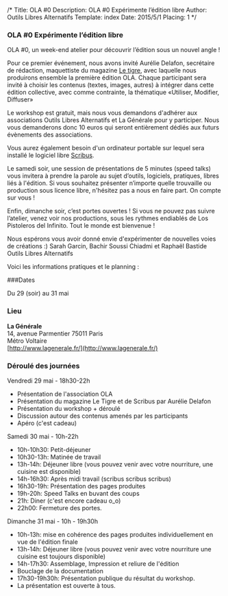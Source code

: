 /*
Title: OLA #0
Description: OLA #0 Expérimente l’édition libre
Author: Outils Libres Alternatifs
Template: index
Date: 2015/5/1
Placing: 1
*/


### OLA #0 Expérimente l’édition libre

OLA #0, un week-end atelier pour découvrir l’édition sous un nouvel angle !

Pour ce premier événement, nous avons invité Aurélie Delafon, secrétaire de rédaction, maquettiste du magazine [Le tigre](http://le-tigre.net), avec laquelle nous produirons ensemble la première édition OLA. Chaque participant sera invité à choisir les contenus (textes, images, autres) à intégrer dans cette édition collective, avec comme contrainte, la thématique «Utiliser, Modifier, Diffuser»

Le workshop est gratuit, mais nous vous demandons d'adhérer aux associations Outils Libres Alternatifs et La Générale pour y participer. Nous vous demanderons donc 10 euros qui seront entièrement dédiés aux futurs évènements des associations.

Vous aurez également besoin d'un ordinateur portable sur lequel sera installé le logiciel libre [Scribus](http://scribus.net/).

Le samedi soir, une session de présentations de 5 minutes (speed talks) vous invitera à prendre la parole au sujet d’outils, logiciels, pratiques, libres liés à l'édition. Si vous souhaitez présenter n’importe quelle trouvaille ou production sous licence libre, n'hésitez pas a nous en faire part. On compte sur vous !

Enfin, dimanche soir, c’est portes ouvertes ! Si vous ne pouvez pas suivre l’atelier, venez voir nos productions, sous les rythmes endiablés de Los Pistoleros del Infinito. Tout le monde est bienvenue !

Nous espérons vous avoir donné envie d'expérimenter de nouvelles voies de créations :)
Sarah Garcin, Bachir Soussi Chiadmi et Raphaël Bastide
Outils Libres Alternatifs

Voici les informations pratiques et le planning :

###Dates

Du 29 (soir) au 31 mai

### Lieu

**La Générale**  
14, avenue Parmentier 75011 Paris  
Métro Voltaire  
[http://www.lagenerale.fr/](http://www.lagenerale.fr/)

### Déroulé des journées

Vendredi 29 mai - 18h30-22h

- Présentation de l'association OLA
- Présentation du magazine Le Tigre et de Scribus par Aurélie Delafon
- Présentation du workshop + déroulé
- Discussion autour des contenus amenés par les participants
- Apéro (c'est cadeau)

Samedi 30 mai - 10h-22h

- 10h-10h30: Petit-déjeuner
- 10h30-13h: Matinée de travail
- 13h-14h: Déjeuner libre (vous pouvez venir avec votre nourriture, une cuisine est disponible)
- 14h-16h30: Après midi travail (scribus scribus scribus)
- 16h30-19h: Présentation des pages produites
- 19h-20h: Speed Talks en buvant des coups
- 21h: Diner (c'est encore cadeau o_o)
- 22h00: Fermeture des portes.

Dimanche 31 mai - 10h - 19h30h

- 10h-13h: mise en cohérence des pages produites individuellement en vue de l'édition finale
- 13h-14h: Déjeuner libre (vous pouvez venir avec votre nourriture une cuisine est toujours disponible)
- 14h-17h30: Assemblage, Impression et reliure de l'édition
- Bouclage de la documentation
- 17h30-19h30h: Présentation publique du résultat du workshop.
- La présentation est ouverte à tous.
